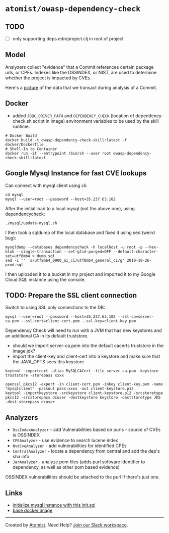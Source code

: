 # `atomist/owasp-dependency-check`

## TODO

- [ ] only supporting deps.edn/project.clj in root of project

## Model

Analyzers collect "evidence" that a Commit references certain package urls, or CPEs.  Indexes like the OSSINDEX, or
NIST, are used to determine whether the project is impacted by CVEs.


Here's a [picture][model] of the data that we transact during analysis of a Commit.

## Docker

-   added `JDBC_DRIVER_PATH` and `DEPENDENCY_CHECK` (location of
    dependency-check.sh script in image) environment variables to be used by the
    skill runtime.

```
# Docker Build
docker build -t owasp-dependency-check-skill:latest -f docker/Dockerfile .
# Shell-In to Container
docker run -it --entrypoint /bin/sh --user root owasp-dependency-check-skill:latest
```

## Google Mysql Instance for fast CVE lookups

Can connect with mysql client using cli:

```
cd mysql
mysql --user=root --password --host=35.237.63.102
```

After the initial load to a local mysql (not the above one), using
dependencycheck:

```
./mysql/update-mysql.sh
```

I then took a sqldump of the local database and fixed it using sed (weird bug):

```
mysqldump --databases dependencycheck -h localhost -u root -p --hex-blob --single-transaction --set-gtid-purged=OFF --default-character-set=utf8mb4 > dump.sql
sed -i '' 's/utf8mb4_0900_ai_ci/utf8mb4_general_ci/g' 2019-10-26-prod.sql
```

I then uploaded it to a bucket in my project and imported it to my Google Cloud
SQL instance using the console.

## TODO: Prepare the SSL client connection

Switch to using SSL only connections to the DB:

```
mysql --user=root --password --host=35.237.63.102 --ssl-ca=server-ca.pem --ssl-cert=client-cert.pem --ssl-key=client-key.pem
```

Dependency Check will need to run with a JVM that has new keystores and an
additional CA in its default truststore.

-   should we import server-ca.pem into the default cacerts truststore in the
    image jdk?
-   import the client-key and client-cert into a keystore and make sure that the
    JAVA_OPTS sees this keystore

```
keytool -importcert -alias MySQLCACert -file server-ca.pem -keystore truststore -storepass xxxx

openssl pkcs12 -export -in client-cert.pem -inkey client-key.pem -name "mysqlclient" -passout pass:xxxx -out client-keystore.p12
keytool -importkeystore -srckeystore client-keystore.p12 -srcstoretype pkcs12 -srcstorepass dcuser -destkeystore keystore -deststoretype JKS -dest-storepass dcuser
```

## Analyzers

-   `OssIndexAnalyzer` - add Vulnerabilities based on purls - source of CVEs is
    OSSINDEX
-   `CPEAnalyzer` - use evidence to search lucene index
-   `NvdCveAnalyzer` - add vulnerabilities for identified CPEs
-   `CentralAnalyzer` - locate a dependency from central and add the dep's sha
    info
-   `JarAnalyzer` - analyze pom files (adds purl software identifier to
    dependency, as well as other pom based evidence)

OSSINDEX vulnerabilities should be attached to the purl if there's just one.

## Links

-   [initialize mysql instance with this init.sql][init.sql]
-   [base docker image][base-docker-image]

[base-docker-image]: https://hub.docker.com/r/owasp/dependency-check
[init.sql]:
    https://github.com/jeremylong/DependencyCheck/blob/main/core/src/main/resources/data/initialize_mysql.sql
[nvd feed]:
    https://csrc.nist.gov/schema/nvd/feed/1.1/nvd_cve_feed_json_1.1.schema
[cpe 2.3 spec]: https://cpe.mitre.org/specification/
[matching spec]: https://nvlpubs.nist.gov/nistpubs/Legacy/IR/nistir7696.pdf
[model]: https://lucid.app/lucidchart/52ba9b78-c54b-40dc-b559-e01b97bbcb31/edit?page=VbVazIvHVe8c#

---

Created by [Atomist][atomist]. Need Help? [Join our Slack workspace][slack].

[atomist]: https://atomist.com/ "Atomist - How Teams Deliver Software"
[slack]: https://join.atomist.com/ "Atomist Community Slack"
